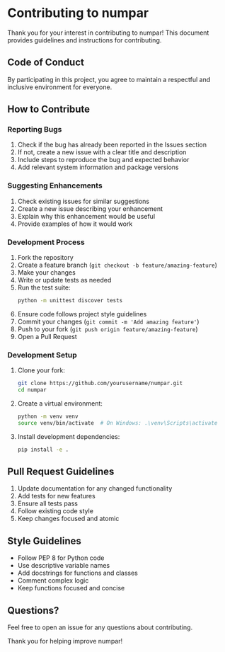 # Contributing to numpar

Thank you for your interest in contributing to numpar! This document provides guidelines and instructions for contributing.

## Code of Conduct

By participating in this project, you agree to maintain a respectful and inclusive environment for everyone.

## How to Contribute

### Reporting Bugs

1. Check if the bug has already been reported in the Issues section
2. If not, create a new issue with a clear title and description
3. Include steps to reproduce the bug and expected behavior
4. Add relevant system information and package versions

### Suggesting Enhancements

1. Check existing issues for similar suggestions
2. Create a new issue describing your enhancement
3. Explain why this enhancement would be useful
4. Provide examples of how it would work

### Development Process

1. Fork the repository
2. Create a feature branch (`git checkout -b feature/amazing-feature`)
3. Make your changes
4. Write or update tests as needed
5. Run the test suite:
   ```bash
   python -m unittest discover tests
   ```
6. Ensure code follows project style guidelines
7. Commit your changes (`git commit -m 'Add amazing feature'`)
8. Push to your fork (`git push origin feature/amazing-feature`)
9. Open a Pull Request

### Development Setup

1. Clone your fork:
   ```bash
   git clone https://github.com/yourusername/numpar.git
   cd numpar
   ```

2. Create a virtual environment:
   ```bash
   python -m venv venv
   source venv/bin/activate  # On Windows: .\venv\Scripts\activate
   ```

3. Install development dependencies:
   ```bash
   pip install -e .
   ```

## Pull Request Guidelines

1. Update documentation for any changed functionality
2. Add tests for new features
3. Ensure all tests pass
4. Follow existing code style
5. Keep changes focused and atomic

## Style Guidelines

- Follow PEP 8 for Python code
- Use descriptive variable names
- Add docstrings for functions and classes
- Comment complex logic
- Keep functions focused and concise

## Questions?

Feel free to open an issue for any questions about contributing.

Thank you for helping improve numpar!